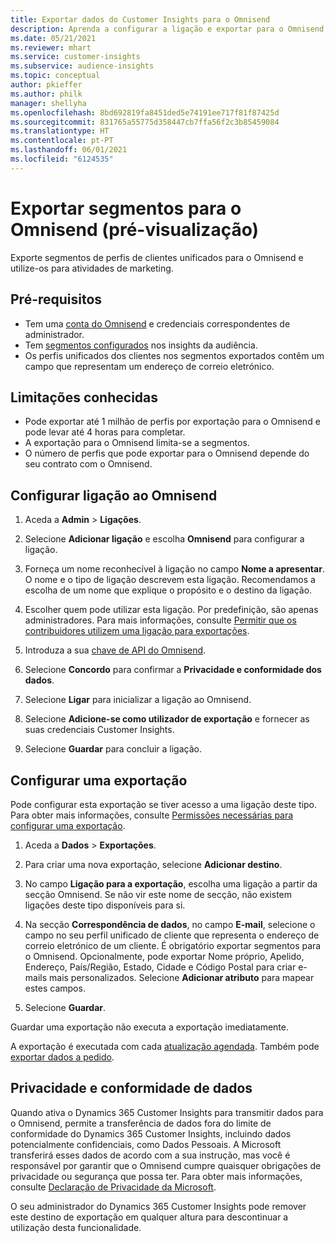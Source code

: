 ```yaml
---
title: Exportar dados do Customer Insights para o Omnisend
description: Aprenda a configurar a ligação e exportar para o Omnisend.
ms.date: 05/21/2021
ms.reviewer: mhart
ms.service: customer-insights
ms.subservice: audience-insights
ms.topic: conceptual
author: pkieffer
ms.author: philk
manager: shellyha
ms.openlocfilehash: 8bd692819fa8451ded5e74191ee717f81f87425d
ms.sourcegitcommit: 831765a55775d358447cb7ffa56f2c3b85459084
ms.translationtype: HT
ms.contentlocale: pt-PT
ms.lasthandoff: 06/01/2021
ms.locfileid: "6124535"
---
```

# <a name="export-segments-to-omnisend-preview"></a>Exportar segmentos para o Omnisend (pré-visualização)

Exporte segmentos de perfis de clientes unificados para o Omnisend e utilize-os para atividades de marketing.

## <a name="prerequisites"></a>Pré-requisitos

-   Tem uma [conta do Omnisend](https://www.omnisend.com/) e credenciais correspondentes de administrador.
-   Tem [segmentos configurados](segments.md) nos insights da audiência.
-   Os perfis unificados dos clientes nos segmentos exportados contêm um campo que representam um endereço de correio eletrónico.

## <a name="known-limitations"></a>Limitações conhecidas

- Pode exportar até 1 milhão de perfis por exportação para o Omnisend e pode levar até 4 horas para completar.
- A exportação para o Omnisend limita-se a segmentos.
- O número de perfis que pode exportar para o Omnisend depende do seu contrato com o Omnisend.

## <a name="set-up-connection-to-omnisend"></a>Configurar ligação ao Omnisend

1. Aceda a **Admin** > **Ligações**.

1. Selecione **Adicionar ligação** e escolha **Omnisend** para configurar a ligação.

1. Forneça um nome reconhecível à ligação no campo **Nome a apresentar**. O nome e o tipo de ligação descrevem esta ligação. Recomendamos a escolha de um nome que explique o propósito e o destino da ligação.

1. Escolher quem pode utilizar esta ligação. Por predefinição, são apenas administradores. Para mais informações, consulte [Permitir que os contribuidores utilizem uma ligação para exportações](connections.md#allow-contributors-to-use-a-connection-for-exports).

1. Introduza a sua [chave de API do Omnisend](https://support.omnisend.com/en/articles/1061890-generating-api-key).

1. Selecione **Concordo** para confirmar a **Privacidade e conformidade dos dados**.

1. Selecione **Ligar** para inicializar a ligação ao Omnisend.

1. Selecione **Adicione-se como utilizador de exportação** e fornecer as suas credenciais Customer Insights.

1. Selecione **Guardar** para concluir a ligação.

## <a name="configure-an-export"></a>Configurar uma exportação

Pode configurar esta exportação se tiver acesso a uma ligação deste tipo. Para obter mais informações, consulte [Permissões necessárias para configurar uma exportação](export-destinations.md#set-up-a-new-export).

1. Aceda a **Dados** > **Exportações**.

1. Para criar uma nova exportação, selecione **Adicionar destino**.

1. No campo **Ligação para a exportação**, escolha uma ligação a partir da secção Omnisend. Se não vir este nome de secção, não existem ligações deste tipo disponíveis para si.

1. Na secção **Correspondência de dados**, no campo **E-mail**, selecione o campo no seu perfil unificado de cliente que representa o endereço de correio eletrónico de um cliente. É obrigatório exportar segmentos para o Omnisend. Opcionalmente, pode exportar Nome próprio, Apelido, Endereço, País/Região, Estado, Cidade e Código Postal para criar e-mails mais personalizados. Selecione **Adicionar atributo** para mapear estes campos.

1. Selecione **Guardar**.

Guardar uma exportação não executa a exportação imediatamente.

A exportação é executada com cada [atualização agendada](system.md#schedule-tab). Também pode [exportar dados a pedido](export-destinations.md#run-exports-on-demand). 


## <a name="data-privacy-and-compliance"></a>Privacidade e conformidade de dados

Quando ativa o Dynamics 365 Customer Insights para transmitir dados para o Omnisend, permite a transferência de dados fora do limite de conformidade do Dynamics 365 Customer Insights, incluindo dados potencialmente confidenciais, como Dados Pessoais. A Microsoft transferirá esses dados de acordo com a sua instrução, mas você é responsável por garantir que o Omnisend cumpre quaisquer obrigações de privacidade ou segurança que possa ter. Para obter mais informações, consulte [Declaração de Privacidade da Microsoft](https://go.microsoft.com/fwlink/?linkid=396732).

O seu administrador do Dynamics 365 Customer Insights pode remover este destino de exportação em qualquer altura para descontinuar a utilização desta funcionalidade.
